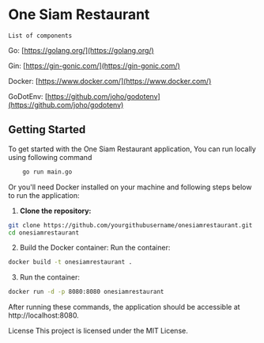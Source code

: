 # One Siam Restaurant

`List of components`

Go: [https://golang.org/](https://golang.org/)

Gin: [https://gin-gonic.com/](https://gin-gonic.com/)

Docker: [https://www.docker.com/](https://www.docker.com/)

GoDotEnv: [https://github.com/joho/godotenv](https://github.com/joho/godotenv)


## Getting Started

To get started with the One Siam Restaurant application, You can run locally using following command

```bash
    go run main.go
```

Or you'll need Docker installed on your machine and following steps below to run the application:

1. **Clone the repository:**

```bash
git clone https://github.com/yourgithubusername/onesiamrestaurant.git
cd onesiamrestaurant
```

2. Build the Docker container:
Run the container:

```bash
docker build -t onesiamrestaurant .
```

3. Run the container:

```bash
docker run -d -p 8080:8080 onesiamrestaurant
```

After running these commands, the application should be accessible at http://localhost:8080.


License
This project is licensed under the MIT License.
